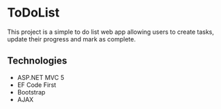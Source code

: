 # ToDoList
This project is a simple to do list web app allowing users to create tasks, update their progress and mark as complete.

## Technologies
* ASP.NET MVC 5
* EF Code First
* Bootstrap
* AJAX

